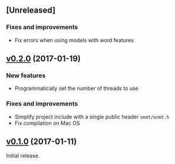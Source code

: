 ## [Unreleased]

### Fixes and improvements

* Fix errors when using models with word features

## [v0.2.0](https://github.com/OpenNMT/CTranslate/releases/tag/v0.2.0) (2017-01-19)

### New features

* Programmatically set the number of threads to use

### Fixes and improvements

* Simplify project include with a single public header `onmt/onmt.h`
* Fix compilation on Mac OS

## [v0.1.0](https://github.com/OpenNMT/CTranslate/releases/tag/v0.1.0) (2017-01-11)

Initial release.
